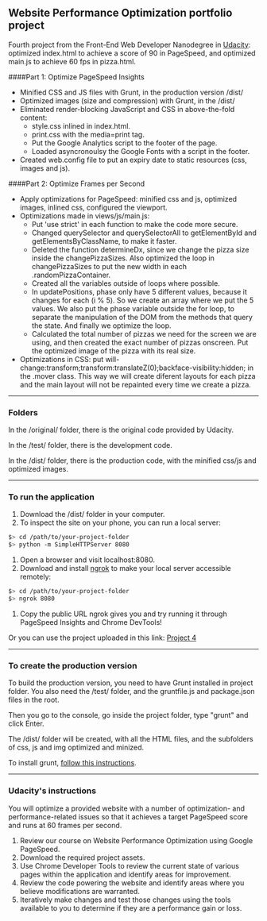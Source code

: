 ## Website Performance Optimization portfolio project

Fourth project from the Front-End Web Developer Nanodegree in <a href="http://www.udacity.com" target="_blank">Udacity</a>:<br>
optimized index.html to achieve a score of 90 in PageSpeed, and optimized main.js to achieve 60 fps in pizza.html.

####Part 1: Optimize PageSpeed Insights 

- Minified CSS and JS files with Grunt, in the production version /dist/
- Optimized images (size and compression) with Grunt, in the /dist/
- Eliminated render-blocking JavaScript and CSS in above-the-fold content:
  - style.css inlined in index.html.
  - print.css with the media=print tag.
  - Put the Google Analytics script to the footer of the page.
  - Loaded asyncronoulsy the Google Fonts with a script in the footer.
- Created web.config file to put an expiry date to static resources (css, images and js).

####Part 2: Optimize Frames per Second 

- Apply optimizations for PageSpeed: minified css and js, optimized images, inlined css, configured the viewport.
- Optimizations made in views/js/main.js:
  - Put 'use strict' in each function to make the code more secure.
  - Changed querySelector and querySelectorAll to getElementById and getElementsByClassName, to make it faster.
  - Deleted the function determineDx, since we change the pizza size inside the changePizzaSizes. Also optimized the loop in changePizzaSizes to put the new width in each .randomPizzaContainer.
  - Created all the variables outside of loops where possible.
  - In updatePositions, phase only have 5 different values, because it changes for each (i % 5). So we create an array where we put the 5 values. We also put the phase variable outside the for loop, to separate the manipulation of the DOM from the methods that query the state. And finally we optimize the loop. 
  - Calculated the total number of pizzas we need for the screen we are using, and then created the exact number of pizzas onscreen. Put the optimized image of the pizza with its real size.
- Optimizations in CSS: put will-change:transform;transform:translateZ(0);backface-visibility:hidden; in the .mover class. This way we will create diferent layouts for each pizza and the main layout will not be repainted every time we create a pizza.

-----------------------------------------------

### Folders

In the /original/ folder, there is the original code provided by Udacity.

In the /test/ folder, there is the development code.

In the /dist/ folder, there is the production code, with the minified css/js and optimized images. 

-----------------------------------------------

### To run the application

1. Download the /dist/ folder in your computer.
1. To inspect the site on your phone, you can run a local server:

  ```bash
  $> cd /path/to/your-project-folder
  $> python -m SimpleHTTPServer 8080
  ```

1. Open a browser and visit localhost:8080.
1. Download and install [ngrok](https://ngrok.com/) to make your local server accessible remotely:

  ``` bash
  $> cd /path/to/your-project-folder
  $> ngrok 8080
  ```

1. Copy the public URL ngrok gives you and try running it through PageSpeed Insights and Chrome DevTools!

Or you can use the project uploaded in this link: <a href="http://irene.marin.cat/udacity/project4/dist/index.html" target="_blank">Project 4</a>

-----------------------------------------------

### To create the production version

To build the production version, you need to have Grunt installed in project folder.
You also need the /test/ folder, and the gruntfile.js and package.json files in the root. 

Then you go to the console, go inside the project folder, type "grunt" and click Enter.

The /dist/ folder will be created, with all the HTML files, and the subfolders of css, js and img optimized and minized. 

To install grunt, <a href="http://gruntjs.com/getting-started" target="_blank">follow this instructions</a>. 

-----------------------------------------------

### Udacity's instructions

You will optimize a provided website with a number of optimization- and performance-related issues so that it achieves a target PageSpeed score and runs at 60 frames per second.

1. Review our course on Website Performance Optimization using Google PageSpeed.
2. Download the required project assets.
3. Use Chrome Developer Tools to review the current state of various pages within the application and identify areas for improvement.
4. Review the code powering the website and identify areas where you believe modifications are warranted.
5. Iteratively make changes and test those changes using the tools available to you to determine if they are a performance gain or loss.
